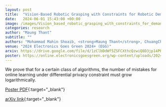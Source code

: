```yaml
---
layout: post
title:  "Vision-Based Robotic Grasping with Constraints for Robotic Demanufacturing"
date:   2024-06-01 15:43:00 +00:00
image: /images/Vision_based_robotic_grasping_with_constraints_for_demanufacturing.png
categories: research
author: "Maung Thant"
subtitle: ""
authors: "Mohammad Mahin Shoaib, <strong>Maung Thant</strong>, ChuangChuang Zhou, Jef Peeters, and Karel Kellens"
venue: "2024 Electronics Goes Green 2024+ (EGG)"
arxiv: https://drive.google.com/file/d/1zClbDdWf5ZSFCXthcQzwiQ8D3jp14PHe/view?usp=sharing
poster: https://online.electronicsgoesgreen.org/wp-content/uploads/2024/06/PosterEGG2024-_-256-_-MohammadMahin-_-Vision.pdf
---
```


We prove that for a certain class of algorithms, the number of mistakes for online learning under differential privacy constraint must grow logarithmically.

[Poster PDF](https://online.electronicsgoesgreen.org/wp-content/uploads/2024/06/PosterEGG2024-_-256-_-MohammadMahin-_-Vision.pdf){:target="_blank"}

<!-- [ACM Citation](http://dl.acm.org/citation.cfm?id=2448232){:target="_blank"} -->

[arXiv link](https://drive.google.com/file/d/1zClbDdWf5ZSFCXthcQzwiQ8D3jp14PHe/view?usp=sharing){:target="_blank"}
